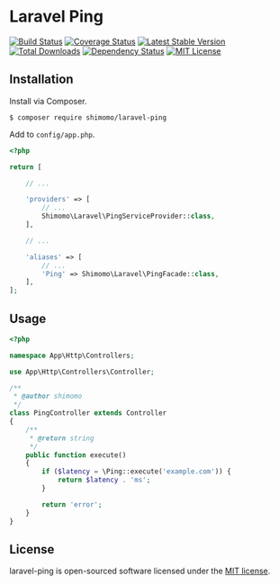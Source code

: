 # Laravel Ping

[![Build Status](https://circleci.com/gh/shimomo/laravel-ping.svg?style=shield&circle-token=42b5e80c5bd62704305421ddc8c29900acfd952d)](https://circleci.com/gh/shimomo/laravel-ping)
[![Coverage Status](https://coveralls.io/repos/github/shimomo/laravel-ping/badge.svg)](https://coveralls.io/github/shimomo/laravel-ping)
[![Latest Stable Version](https://poser.pugx.org/shimomo/laravel-ping/version)](https://packagist.org/packages/shimomo/laravel-ping)
[![Total Downloads](https://poser.pugx.org/shimomo/laravel-ping/downloads)](https://packagist.org/packages/shimomo/laravel-ping)
[![Dependency Status](https://www.versioneye.com/user/projects/589b50c3940b230031fbad84/badge.svg?style=flat-square)](https://www.versioneye.com/user/projects/589b50c3940b230031fbad84)
[![MIT License](http://img.shields.io/badge/license-MIT-brightgreen.svg?style=flat)](LICENSE)

## Installation
Install via Composer.
```
$ composer require shimomo/laravel-ping
```

Add to ```config/app.php```.
```php
<?php

return [

    // ...

    'providers' => [
        // ...
        Shimomo\Laravel\PingServiceProvider::class,
    ],

    // ...

    'aliases' => [
        // ...
        'Ping' => Shimomo\Laravel\PingFacade::class,
    ],
];
```

## Usage
```php
<?php

namespace App\Http\Controllers;

use App\Http\Controllers\Controller;

/**
 * @author shimomo
 */
class PingController extends Controller
{
    /**
     * @return string
     */
    public function execute()
    {
        if ($latency = \Ping::execute('example.com')) {
            return $latency . 'ms';
        }

        return 'error';
    }
}
```

## License
laravel-ping is open-sourced software licensed under the [MIT license](LICENSE).
